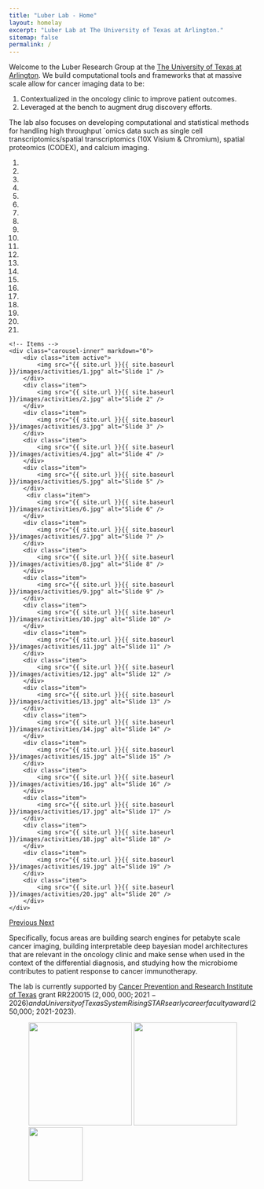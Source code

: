```yaml
---
title: "Luber Lab - Home"
layout: homelay
excerpt: "Luber Lab at The University of Texas at Arlington."
sitemap: false
permalink: /
---
```

Welcome to the Luber Research Group at the [The University of Texas at Arlington](https://www.uta.edu). We build computational tools and frameworks that at massive scale allow for cancer imaging data to be:
1. Contextualized in the oncology clinic to improve patient outcomes.
2. Leveraged at the bench to augment drug discovery efforts.

The lab also focuses on developing computational and statistical methods for handling high throughput `omics data such as single cell transcriptomics/spatial transcriptomics (10X Visium & Chromium), spatial proteomics (CODEX), and calcium imaging.

<div markdown="0" id="carousel" class="carousel slide" data-ride="carousel" data-interval="4000" data-pause="hover" >
    <!-- Menu -->
<ol class="carousel-indicators">
    <li data-target="#carousel" data-slide-to="0" class="active"></li>
    <li data-target="#carousel" data-slide-to="1"></li>
    <li data-target="#carousel" data-slide-to="2"></li>
    <li data-target="#carousel" data-slide-to="3"></li>
    <li data-target="#carousel" data-slide-to="4"></li>
    <li data-target="#carousel" data-slide-to="5"></li>
    <li data-target="#carousel" data-slide-to="6"></li>
    <li data-target="#carousel" data-slide-to="7"></li>
    <li data-target="#carousel" data-slide-to="8"></li>
    <li data-target="#carousel" data-slide-to="9"></li>
    <li data-target="#carousel" data-slide-to="10"></li>
    <li data-target="#carousel" data-slide-to="11"></li>
    <li data-target="#carousel" data-slide-to="12"></li>
    <li data-target="#carousel" data-slide-to="13"></li>
    <li data-target="#carousel" data-slide-to="14"></li>
    <li data-target="#carousel" data-slide-to="15"></li>
    <li data-target="#carousel" data-slide-to="16"></li>
    <li data-target="#carousel" data-slide-to="17"></li>
    <li data-target="#carousel" data-slide-to="18"></li>
    <li data-target="#carousel" data-slide-to="19"></li>
    <li data-target="#carousel" data-slide-to="20"></li>	
</ol>

    <!-- Items -->
    <div class="carousel-inner" markdown="0">
        <div class="item active">
            <img src="{{ site.url }}{{ site.baseurl }}/images/activities/1.jpg" alt="Slide 1" />
        </div>
        <div class="item">
            <img src="{{ site.url }}{{ site.baseurl }}/images/activities/2.jpg" alt="Slide 2" />
        </div>
        <div class="item">
            <img src="{{ site.url }}{{ site.baseurl }}/images/activities/3.jpg" alt="Slide 3" />
        </div>
        <div class="item">
            <img src="{{ site.url }}{{ site.baseurl }}/images/activities/4.jpg" alt="Slide 4" />
        </div>
        <div class="item">
            <img src="{{ site.url }}{{ site.baseurl }}/images/activities/5.jpg" alt="Slide 5" />
        </div>
         <div class="item">
            <img src="{{ site.url }}{{ site.baseurl }}/images/activities/6.jpg" alt="Slide 6" />
        </div>
        <div class="item">
            <img src="{{ site.url }}{{ site.baseurl }}/images/activities/7.jpg" alt="Slide 7" />
        </div>
        <div class="item">
            <img src="{{ site.url }}{{ site.baseurl }}/images/activities/8.jpg" alt="Slide 8" />
        </div>
        <div class="item">
            <img src="{{ site.url }}{{ site.baseurl }}/images/activities/9.jpg" alt="Slide 9" />
        </div>
        <div class="item">
            <img src="{{ site.url }}{{ site.baseurl }}/images/activities/10.jpg" alt="Slide 10" />
        </div>
        <div class="item">
            <img src="{{ site.url }}{{ site.baseurl }}/images/activities/11.jpg" alt="Slide 11" />
        </div>
        <div class="item">
            <img src="{{ site.url }}{{ site.baseurl }}/images/activities/12.jpg" alt="Slide 12" />
        </div>
        <div class="item">
            <img src="{{ site.url }}{{ site.baseurl }}/images/activities/13.jpg" alt="Slide 13" />
        </div>
        <div class="item">
            <img src="{{ site.url }}{{ site.baseurl }}/images/activities/14.jpg" alt="Slide 14" />
        </div>
        <div class="item">
            <img src="{{ site.url }}{{ site.baseurl }}/images/activities/15.jpg" alt="Slide 15" />
        </div>
        <div class="item">
            <img src="{{ site.url }}{{ site.baseurl }}/images/activities/16.jpg" alt="Slide 16" />
        </div>
        <div class="item">
            <img src="{{ site.url }}{{ site.baseurl }}/images/activities/17.jpg" alt="Slide 17" />
        </div>
        <div class="item">
            <img src="{{ site.url }}{{ site.baseurl }}/images/activities/18.jpg" alt="Slide 18" />
        </div>
        <div class="item">
            <img src="{{ site.url }}{{ site.baseurl }}/images/activities/19.jpg" alt="Slide 19" />
        </div>
        <div class="item">
            <img src="{{ site.url }}{{ site.baseurl }}/images/activities/20.jpg" alt="Slide 20" />
        </div>
    </div>
  <a class="left carousel-control" href="#carousel" role="button" data-slide="prev">
    <span class="glyphicon glyphicon-chevron-left" aria-hidden="true"></span>
    <span class="sr-only">Previous</span>
  </a>
  <a class="right carousel-control" href="#carousel" role="button" data-slide="next">
    <span class="glyphicon glyphicon-chevron-right" aria-hidden="true"></span>
    <span class="sr-only">Next</span>
  </a>
</div>



Specifically, focus areas are building search engines for petabyte scale cancer imaging, building interpretable deep bayesian model architectures that are relevant in the oncology clinic and make sense when used in the context of the differential diagnosis, and studying how the microbiome contributes to patient response to cancer immunotherapy.

The lab is currently supported by [Cancer Prevention and Research Institute of Texas](https://www.cprit.state.tx.us) grant RR220015 ($2,000,000; 2021-2026) and a University of Texas System Rising STARs early career faculty award ($250,000; 2021-2023). 

<figure class="fourth">
  <img src="{{ site.url }}{{ site.baseurl }}/images/logopic/1.jpg" style="width: 210px">
  <img src="{{ site.url }}{{ site.baseurl }}/images/logopic/2.svg" style="width: 210px">
  <img src="{{ site.url }}{{ site.baseurl }}/images/logopic/4.jpeg" style="width: 110px">
</figure>
